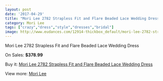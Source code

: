 ```yaml
---
layout: post
date: '2017-04-29'
title: "Mori Lee 2782 Strapless Fit and Flare Beaded Lace Wedding Dress"
category: Mori Lee
tags: ["crazy","dress","style","dresses","bridal"]
image: http://www.eudances.com/12914-thickbox_default/mori-lee-2782-strapless-fit-and-flare-beaded-lace-wedding-dress.jpg
---
```

Mori Lee 2782 Strapless Fit and Flare Beaded Lace Wedding Dress

On Sales: **$378.99**
<a href="https://www.eudances.com/en/mori-lee/3938-mori-lee-2782-strapless-fit-and-flare-beaded-lace-wedding-dress.html"><amp-img layout="responsive" width="600" height="600" src="//www.eudances.com/12914-thickbox_default/mori-lee-2782-strapless-fit-and-flare-beaded-lace-wedding-dress.jpg" alt="Mori Lee 2782 Strapless Fit and Flare Beaded Lace Wedding Dress 0" /></a>
<a href="https://www.eudances.com/en/mori-lee/3938-mori-lee-2782-strapless-fit-and-flare-beaded-lace-wedding-dress.html"><amp-img layout="responsive" width="600" height="600" src="//www.eudances.com/12917-thickbox_default/mori-lee-2782-strapless-fit-and-flare-beaded-lace-wedding-dress.jpg" alt="Mori Lee 2782 Strapless Fit and Flare Beaded Lace Wedding Dress 1" /></a>
<a href="https://www.eudances.com/en/mori-lee/3938-mori-lee-2782-strapless-fit-and-flare-beaded-lace-wedding-dress.html"><amp-img layout="responsive" width="600" height="600" src="//www.eudances.com/12916-thickbox_default/mori-lee-2782-strapless-fit-and-flare-beaded-lace-wedding-dress.jpg" alt="Mori Lee 2782 Strapless Fit and Flare Beaded Lace Wedding Dress 2" /></a>
<a href="https://www.eudances.com/en/mori-lee/3938-mori-lee-2782-strapless-fit-and-flare-beaded-lace-wedding-dress.html"><amp-img layout="responsive" width="600" height="600" src="//www.eudances.com/12915-thickbox_default/mori-lee-2782-strapless-fit-and-flare-beaded-lace-wedding-dress.jpg" alt="Mori Lee 2782 Strapless Fit and Flare Beaded Lace Wedding Dress 3" /></a>

Buy it: [Mori Lee 2782 Strapless Fit and Flare Beaded Lace Wedding Dress](https://www.eudances.com/en/mori-lee/3938-mori-lee-2782-strapless-fit-and-flare-beaded-lace-wedding-dress.html "Mori Lee 2782 Strapless Fit and Flare Beaded Lace Wedding Dress")

View more: [Mori Lee](https://www.eudances.com/en/9-mori-lee "Mori Lee")